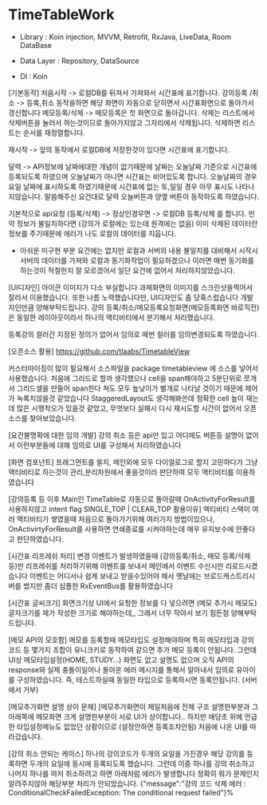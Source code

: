 # TimeTableWork


- Library : 
Koin injection,
MVVM,
Retrofit, RxJava,
LiveData, 
Room DataBase

- Data Layer :
Repository,
DataSource

- DI :
Koin



[기본동작]
처음시작 -> 로컬DB를 뒤져서 가져와서 시간표에 표기합니다.
강의등록 /취소 -> 등록,취소 동작을하면 해당 화면이 자동으로 닫히면서 시간표화면으로 돌아가서 갱신합니다
메모등록/삭제 -> 메모등록은 첫 화면으로 돌아갑니다. 삭제는 리스트에서 삭제버튼을 눌러서 하는것이므로 돌아가지않고 그자리에서 삭제됩니다. 삭제하면 리스트는 순서를 재정렬합니다.

재시작 -> 앞의 동작에서 로컬DB에 저장한것이 있다면 시간표에 표기합니다.

달력 -> API정보에 날짜에대한 개념이 없기때문에 날짜는 오늘날짜 기준으로 시간표에 등록되도록 하였으며 오늘날짜가 아니면 시간표는 비어있도록 합니다. 오늘날짜의 경우 요일 날짜에 표시하도록 하였기때문에 시간표에 없는 토,일일 경우 아무 표시도 나타나지않습니다.
말씀해주신 요건대로 달력 오늘버튼과 양옆 버튼이 동작하도록 하였습니다.

기본적으로 api요청 (등록/삭제) -> 정상인경우면 -> 로컬DB 등록/삭제
를 합니다.
만약 정보가 불일치하다면 (강의가 로컬에는 있는데 원격에는 없음)
이미 삭제된 데이터란 정보를 주기때문에 에러가 나도 로컬의 데이터를 지웁니다.

- 아쉬운 미구현 부분
요건에는 없지만 로컬과 서버의 내용 불일치를 대비해서 시작시 서버의 데이터를 가져와 로컬과 동기화작업이 필요하겠으나
이러면 매번 동기화를 하는것이 적절한지 잘 모르겠어서 일단 요건에 없어서 처리하지않았습니다.



[UI디자인]
아이콘 이미지가 다소 부실합니다
과제화면의 이미지를 스크린샷을찍어서 잘라서 이용했습니다.
또한 나름 노력했습니다만, UI디자인도 좀 당혹스럽습니다
개발자인만큼 양해부탁드립니다.
강의 등록/취소/메모등록요청화면(메모등록화면 바로직전) 은 동일한 레이아웃이라서 하나의 액티비티에서 분기해서 처리했습니다.

등록강의 컬러간 지정된 정의가 없어서 임의로 매번 컬러를 임의변경되도록 하였습니다.


[오픈소스 활용]
https://github.com/tlaabs/TimetableView

커스터마이징이 많이 필요해서 소스파일을 package timetableview 에 소스를 넣어서 사용했습니다.
처음에 그리드로 할까 생각했으나 cell을 span해야하고 5분단위로 쪼개서 그리드셀을 만들어 span한다 쳐도
모두 높낮이가 별개로 나타날 것이기 때문에 제어가 녹록치않을것 같았습니다
StaggeredLayout도 생각해봐쓴데 정확한 cell 높이 재는데 많은 시행착오가 있을것 같았고,
무엇보다 실패시 다시 재시도할 시간이 없어서 오픈소스를 찾아보았습니다.


[요건불명확에 대한 임의 개발]
강의 취소 등은 api만 있고 어디에도 버튼등 설명이 없어서 이런부분들에 대해 임의로 UI를 구성해서 처리하였습니다

[화면 컴포넌트]
프래그먼트를 쓸지, 메인외에 모두 다이얼로그로 할지 고민하다가 그냥 액티비티로 하는것이 관리,분리차원에서 좋을것이라 판단하여 모두 액티비티를 이용하였습니다

[강의등록 등 이후 Main인 TimeTable로 자동으로 돌아갈때 OnActivityForResult를 사용하지않고 intent flag SINGLE_TOP | CLEAR_TOP  활용이유]
액티비티 스택이 여러 액티비티가 쌓였을때 처음으로 돌아가기위해 여러가지 방법이있으나,
OnActivirtyForResult를 사용하면 연쇄종료를 시켜야하는데 매우 유지보수에 안좋다고 판단하였습니다.

[시간표 리프레쉬 처리]
변경 이벤트가 발생하였을때 (강의등록/취소, 매모 등록/삭제 등)만 리프레쉬를 처리하기위해 이벤트를 보내서 메인에서 이벤트 수신시만 리로드시켰습니다
이벤트는 어디서나 쉽게 보내고 받을수있어야 해서 옛날에는 브로드캐스트리시버를 썼지만 좀더 심플한 RxEventBus를 활용하였습니다

[시간표 글씨크기]
화면크기상 UI에서 요청한 정보를 다 넣으려면 (메모 추가시 메모도)  글자크기를 제가 작성한 크기로 해야하는데,, 그래서 너무 작아서 보기 힘든점 양해부탁드립니다.

[메모 API의 모호함]
메모를 등록할때 메모타입도 설정해야하며 특히 메모타입과 강의코드 등 몇가지 조합이 유니크키로 동작하여 같으면 추가 메모 등록이 안됩니다. 그런데 UI상 메모타입설정(HOME, STUDY…) 화면도 없고 설명도 없으며 오직 API의 response와 실제 충돌이일어나 돌아온 에러 메시지를 통해서 알아내서 임의로 유아이를 구성하였습니다.
즉, 테스트하실때 동일한 타입으로 등록하시면 동록안됩니다. (서버에서 거부)

[메모추가화면 설명 상이 문제]
[메모추가화면이 제일처음에 전체 구조 설명한부분과 그 아래쪽에 메모화면 크게 설명한부분이 서로 UI가 상이합니다.. 하지만 애당초 위에 언급한 타입설정메뉴도 없었던 상황이므로  (설정안하면 등록조차안됨) 처음에 나온 UI를 따라갔습니다.

[강의 취소 안되는 케이스]
하나의 강의코드가 두개의 요일을 가진경우 해당 강의를 등록하면 두개의 요일에 동시에 등록되도록 했습니다.
그런데 이중 하나를 강의 취소하고 나머지 하나를 마저 취소하려고 하면 아래처럼 에러가 발생합니다
정확히 뭐가 문제인지 알려주지않아 해당부분 처리가 안되었습니다.
{"message":"강의 코드 삭제 에러 : ConditionalCheckFailedException: The conditional request failed"}%    




